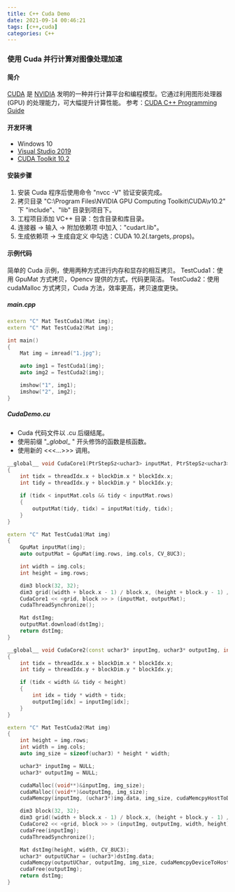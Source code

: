```yaml
---
title: C++ Cuda Demo
date: 2021-09-14 00:46:21
tags: [c++,cuda]
categories: C++
---
```

### 使用 Cuda 并行计算对图像处理加速
<!-- more -->
#### 简介
[CUDA](https://www.nvidia.cn/geforce/technologies/cuda/) 是 [NVIDIA](https://www.nvidia.cn/) 发明的一种并行计算平台和编程模型。它通过利用图形处理器 (GPU) 的处理能力，可大幅提升计算性能。
参考：[CUDA C++ Programming Guide](https://docs.nvidia.com/cuda/cuda-c-programming-guide/index.html)

#### 开发环境
* Windows 10
* [Visual Studio 2019](https://visualstudio.microsoft.com/zh-hans/)
* [CUDA Toolkit 10.2](https://developer.nvidia.com/cuda-10.2-download-archive)

#### 安装步骤
1. 安装 Cuda 程序后使用命令 "nvcc -V" 验证安装完成。
1. 拷贝目录 "C:\Program Files\NVIDIA GPU Computing Toolkit\CUDA\v10.2\" 下 "include"、"lib" 目录到项目下。
1. 工程项目添加 VC++ 目录：包含目录和库目录。
1. 连接器 → 输入 → 附加依赖项 中加入："cudart.lib"。
1. 生成依赖项 → 生成自定义 中勾选：CUDA 10.2(.targets,.props)。

#### 示例代码
简单的 Cuda 示例，使用两种方式进行内存和显存的相互拷贝。
TestCuda1：使用 GpuMat 方式拷贝，Opencv 提供的方式，代码更简洁。
TestCuda2：使用 cudaMalloc 方式拷贝，Cuda 方法，效率更高，拷贝速度更快。

##### main.cpp
``` CPP
extern "C" Mat TestCuda1(Mat img);
extern "C" Mat TestCuda2(Mat img);

int main()
{
    Mat img = imread("1.jpg");

    auto img1 = TestCuda1(img);
    auto img2 = TestCuda2(img);

    imshow("1", img1);
    imshow("2", img2);
}
```

##### CudaDemo.cu
* Cuda 代码文件以 .cu 后缀结尾。
* 使用前缀 "_\_global_\_ " 开头修饰的函数是核函数。
* 使用新的 <<<...>>> 调用。

``` CPP
__global__ void CudaCore1(PtrStepSz<uchar3> inputMat, PtrStepSz<uchar3> outputMat)
{
	int tidx = threadIdx.x + blockDim.x * blockIdx.x;
	int tidy = threadIdx.y + blockDim.y * blockIdx.y;

	if (tidx < inputMat.cols && tidy < inputMat.rows)
	{
		outputMat(tidy, tidx) = inputMat(tidy, tidx);
	}
}

extern "C" Mat TestCuda1(Mat img)
{
	GpuMat inputMat(img);
	auto outputMat = GpuMat(img.rows, img.cols, CV_8UC3);

	int width = img.cols;
	int height = img.rows;

	dim3 block(32, 32);
	dim3 grid((width + block.x - 1) / block.x, (height + block.y - 1) / block.y);
	CudaCore1 << <grid, block >> > (inputMat, outputMat);
	cudaThreadSynchronize();

	Mat dstImg;
	outputMat.download(dstImg);
	return dstImg;
}

__global__ void CudaCore2(const uchar3* inputImg, uchar3* outputImg, int width, int height)
{
	int tidx = threadIdx.x + blockDim.x * blockIdx.x;
	int tidy = threadIdx.y + blockDim.y * blockIdx.y;

	if (tidx < width && tidy < height)
	{
		int idx = tidy * width + tidx;
		outputImg[idx] = inputImg[idx];
	}
}

extern "C" Mat TestCuda2(Mat img)
{
	int height = img.rows;
	int width = img.cols;
	auto img_size = sizeof(uchar3) * height * width;

	uchar3* inputImg = NULL;
	uchar3* outputImg = NULL;

	cudaMalloc((void**)&inputImg, img_size);
	cudaMalloc((void**)&outputImg, img_size);
	cudaMemcpy(inputImg, (uchar3*)img.data, img_size, cudaMemcpyHostToDevice);

	dim3 block(32, 32);
	dim3 grid((width + block.x - 1) / block.x, (height + block.y - 1) / block.y);
	CudaCore2 << <grid, block >> > (inputImg, outputImg, width, height);
	cudaFree(inputImg);
	cudaThreadSynchronize();

	Mat dstImg(height, width, CV_8UC3);
	uchar3* outputUChar = (uchar3*)dstImg.data;
	cudaMemcpy(outputUChar, outputImg, img_size, cudaMemcpyDeviceToHost);
	cudaFree(outputImg);
	return dstImg;
}
```